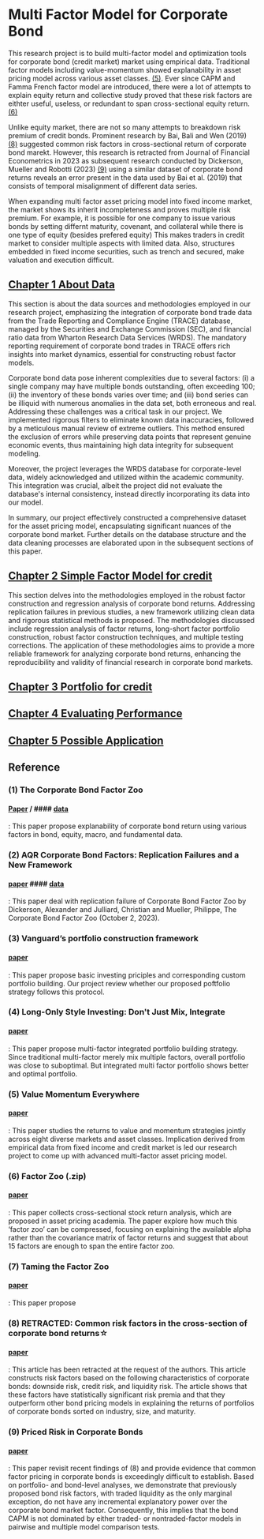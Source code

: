 # Multi Factor Model for Corporate Bond
This research project is to build multi-factor model and optimization tools for corporate bond (credit market) market using empirical data. Traditional factor models including value-momentum showed explanability in asset pricing model across various asset classes. [(5)](https://www.aqr.com/Insights/Research/White-Papers/Long-Only-Style-Investing). Ever since CAPM and Famma French factor model are introduced, there were a lot of attempts to explain equity return and collective study proved that these risk factors are eithter useful, useless, or redundant to span cross-sectional equity return. [(6)](https://papers.ssrn.com/sol3/papers.cfm?abstract_id=4605976)

Unlike equity market, there are not so many attempts to breakdown risk premium of credit bonds. Prominent research by Bai, Bali and Wen (2019) [(8)](https://www.sciencedirect.com/science/article/pii/S0304405X18302095) suggested common risk factors in cross-sectional return of corporate bond marekt. However, this research is retracted from Journal of Financial Econometrics in 2023 as subsequent research conducted by Dickerson, Mueller and Robotti (2023) [(9)](https://papers.ssrn.com/sol3/papers.cfm?abstract_id=4398449) using a similar dataset of corporate bond returns reveals an error present in the data used by Bai et al. (2019) that consists of temporal misalignment of different data series.

 When expanding multi factor asset pricing model into fixed income market, the market shows its inherit incompleteness and proves multiple risk premium. For example, it is possible for one company to issue various bonds by setting differnt maturity, covenant, and collateral while there is one type of equity (besides prefered equity) This makes traders in credit market to consider multiple aspects with limited data. Also, structures embedded in fixed income securities, such as trench and secured, make valuation and execution difficult.  


## [Chapter 1 About Data](https://github.com/QuhiQuhihi/Factor-Strategy-for-Corporate-Bond-/blob/main/(Chapter1)Data/README.md)
This section is about the data sources and methodologies employed in our research project, emphasizing the integration of corporate bond trade data from the Trade Reporting and Compliance Engine (TRACE) database, managed by the Securities and Exchange Commission (SEC), and financial ratio data from Wharton Research Data Services (WRDS). The mandatory reporting requirement of corporate bond trades in TRACE offers rich insights into market dynamics, essential for constructing robust factor models.

Corporate bond data pose inherent complexities due to several factors: (i) a single company may have multiple bonds outstanding, often exceeding 100; (ii) the inventory of these bonds varies over time; and (iii) bond series can be illiquid with numerous anomalies in the data set, both erroneous and real. Addressing these challenges was a critical task in our project. We implemented rigorous filters to eliminate known data inaccuracies, followed by a meticulous manual review of extreme outliers. This method ensured the exclusion of errors while preserving data points that represent genuine economic events, thus maintaining high data integrity for subsequent modeling.

Moreover, the project leverages the WRDS database for corporate-level data, widely acknowledged and utilized within the academic community. This integration was crucial, albeit the project did not evaluate the database's internal consistency, instead directly incorporating its data into our model.

In summary, our project effectively constructed a comprehensive dataset for the asset pricing model, encapsulating significant nuances of the corporate bond market. Further details on the database structure and the data cleaning processes are elaborated upon in the subsequent sections of this paper.

## [Chapter 2 Simple Factor Model for credit](https://github.com/QuhiQuhihi/Factor-Strategy-for-Corporate-Bond-/blob/main/(Chapter2)Factor_model/README.md)
This section delves into the methodologies employed in the robust factor construction and regression analysis of corporate bond returns. Addressing replication failures in previous studies, a new framework utilizing clean data and rigorous statistical methods is proposed. The methodologies discussed include regression analysis of factor returns, long-short factor portfolio construction, robust factor construction techniques, and multiple testing corrections. The application of these methodologies aims to provide a more reliable framework for analyzing corporate bond returns, enhancing the reproducibility and validity of financial research in corporate bond markets.

## [Chapter 3 Portfolio for credit](https://github.com/QuhiQuhihi/Factor-Strategy-for-Corporate-Bond-/blob/main/(Chapter3)Porfrolio_model/README.md)


## [Chapter 4 Evaluating Performance](https://github.com/QuhiQuhihi/Factor-Strategy-for-Corporate-Bond-/blob/main/(Chapter4)Evaluation/README.md)

## [Chapter 5 Possible Application](https://github.com/QuhiQuhihi/Factor-Strategy-for-Corporate-Bond-/tree/main/(Chapter5)Application)
## Reference 

### (1) The Corporate Bond Factor Zoo
#### [Paper](https://papers.ssrn.com/sol3/papers.cfm?abstract_id=4589786) / #### [data](https://openbondassetpricing.com/)
: This paper propose explanability of corporate bond return using various factors in bond, equity, macro, and fundamental data. 

### (2) AQR Corporate Bond Factors: Replication Failures and a New Framework
#### [paper](https://papers.ssrn.com/sol3/papers.cfm?abstract_id=4586652)  #### [data](https://www.stolborg.com/data)  
: This paper deal with replication failure of Corporate Bond Factor Zoo by Dickerson, Alexander and Julliard, Christian and Mueller, Philippe, The Corporate Bond Factor Zoo (October 2, 2023). 

### (3) Vanguard’s portfolio construction framework
#### [paper](https://corporate.vanguard.com/content/dam/corp/research/pdf/vanguards_portfolio_construction_framework.pdf)
: This paper propose basic investing priciples and corresponding custom portfolio building. Our project review whether our proposed poftfolio strategy follows this protocol.

### (4) Long-Only Style Investing: Don't Just Mix, Integrate 
#### [paper](https://www.aqr.com/Insights/Research/White-Papers/Long-Only-Style-Investing)
: This paper propose multi-factor integrated portfolio building strategy. Since traditional multi-factor merely mix multiple factors, overall portfolio was close to suboptimal. But integrated multi factor portfolio shows better and optimal portfolio.

### (5) Value Momentum Everywhere
#### [paper](https://papers.ssrn.com/sol3/papers.cfm?abstract_id=2174501)
: This paper studies the returns to value and momentum strategies jointly across eight diverse markets and asset classes. Implication derived from empirical data from fixed income and credit market is led our research project to come up with advanced multi-factor asset pricing model.

### (6) Factor Zoo (.zip)
#### [paper](https://papers.ssrn.com/sol3/papers.cfm?abstract_id=4605976)
: This paper collects cross-sectional stock return analysis, which are proposed in asset pricing academia.  The paper explore how much this ‘factor zoo’ can be compressed, focusing on explaining the available alpha rather than the covariance matrix of factor returns and suggest that about 15 factors are enough to span the entire factor zoo. 

### (7) Taming the Factor Zoo
#### [paper](https://www.aqr.com/About-Us/AQR-Insight-Award/2018/Taming-the-Factor-Zoo)
: This paper propose

### (8) RETRACTED: Common risk factors in the cross-section of corporate bond returns☆
#### [paper](https://www.sciencedirect.com/science/article/pii/S0304405X18302095)
: This article has been retracted at the request of the authors. This article constructs risk factors based on the following characteristics of corporate bonds: downside risk, credit risk, and liquidity risk. The article shows that these factors have statistically significant risk premia and that they outperform other bond pricing models in explaining the returns of portfolios of corporate bonds sorted on industry, size, and maturity.

### (9) Priced Risk in Corporate Bonds
#### [paper](https://papers.ssrn.com/sol3/papers.cfm?abstract_id=4398449)
: This paper revisit recent findings of (8) and provide evidence that common factor pricing in corporate bonds is exceedingly difficult to establish. Based on portfolio- and bond-level analyses, we demonstrate that previously proposed bond risk factors, with traded liquidity as the only marginal exception, do not have any incremental explanatory power over the corporate bond market factor. Consequently, this implies that the bond CAPM is not dominated by either traded- or nontraded-factor models in pairwise and multiple model comparison tests.

